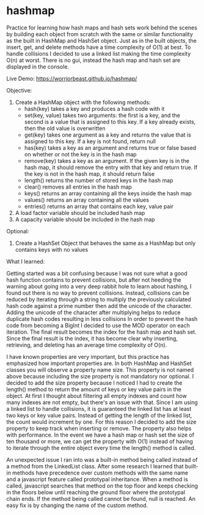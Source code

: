 # hashmap

Practice for learning how hash maps and hash sets work behind the scenes by building each object from scratch with
the same or similar functionality as the built in HashMap and HashSet object. Just as in the built objects, the
insert, get, and delete methods have a time complexity of O(1) at best. To handle collisions I decided to use a
linked list making the time complexity O(n) at worst. There is no gui, instead the hash map and hash set are
displayed in the console.

Live Demo: https://worriorbeast.github.io/hashmap/

Objective:

1. Create a HashMap object with the following methods:
   -  hash(key) takes a key and produces a hash code with it
   -  set(key, value) takes two arguments: the first is a key, and the second is a value that is assigned to this
      key. If a key already exists, then the old value is overwritten
   -  get(key) takes one argument as a key and returns the value that is assigned to this key. If a key is not
      found, return null
   -  has(key) takes a key as an argument and returns true or false based on whether or not the key is in the hash
      map
   -  remove(key) takes a key as an argument. If the given key is in the hash map, it should remove the entry with
      that key and return true. If the key is not in the hash map, it should return false
   -  length() returns the number of stored keys in the hash map
   -  clear() removes all entries in the hash map
   -  keys() returns an array containing all the keys inside the hash map
   -  values() returns an array containing all the values
   -  entries() returns an array that contains each key, value pair
2. A load factor variable should be included hash map
3. A capacity variable should be included in the hash map

Optional:

1. Create a HashSet Object that behaves the same as a HashMap but only contains keys with no values

What I learned:

Getting started was a bit confusing because I was not sure what a good hash function contains to prevent collisions,
but after not heeding the warning about going into a very deep rabbit hole to learn about hashing, I found out
there is no way to prevent collisions. Instead, collisions can be reduced by iterating through a string to multiply
the previously calculated hash code against a prime number then add the unicode of the character. Adding the unicode
of the character after multiplying helps to reduce duplicate hash codes resulting in less collisions In order to
prevent the hash code from becoming a BigInt I decided to use the MOD operator on each iteration. The final result
becomes the index for the hash map and hash set. Since the final result is the index, it has become clear why
inserting, retrieving, and deleting has an average time complexity of O(n).

I have known properties are very important, but this practice has emphasized how important properties are. In both
HashMap and HashSet classes you will observe a property name size. This property is not named above because
including the size property is not mandatory nor optional. I decided to add the size property because I noticed I
had to create the length() method to return the amount of keys or key value pairs in the object. At first I thought
about filtering all empty indexes and count how many indexes are not empty, but there's an issue with that. Since
I am using a linked list to handle collisions, it is guaranteed the linked list has at least two keys or key value
pairs. Instead of getting the length of the linked list, the count would increment by one. For this reason I decided
to add the size property to keep track when inserting or remove. The property also helps with performance. In the
event we have a hash map or hash set the size of ten thousand or more, we can get the property with O(1) instead
of having to iterate through the entire object every time the length() method is called.

An unexpected issue I ran into was a built-in method being called instead of a method from the LinkedList class.
After some research I learned that built-in methods have precedence over custom methods with the same name and a
javascript feature called prototypal inheritance. When a method is called, javascript searches that method on the
top floor and keeps checking in the floors below until reaching the ground floor where the prototypal chain ends. If
the method being called cannot be found, null is reached. An easy fix is by changing the name of the custom method.
